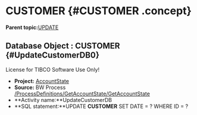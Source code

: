 # CUSTOMER {#CUSTOMER .concept}

**Parent topic:**[UPDATE](../../../crossref/dbo/dboRef/Group_Id160.md)

## Database Object : CUSTOMER {#UpdateCustomerDB0}

License for TIBCO Software Use Only!

-   **Project:** [AccountState](../projsRef/AccountState.md)
-   **Source:**  BW Process [/ProcessDefinitions/GetAccountState/GetAccountState](../../../projects/AccountState/ProcessDefinitions/GetAccountState/GetAccountState.process.md)
-   **Activity name:**UpdateCustomerDB
-   **SQL statement:**UPDATE **CUSTOMER** SET DATE = ? WHERE ID = ?

